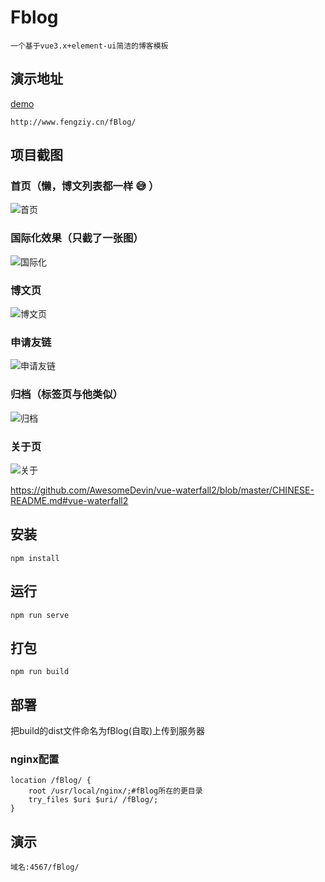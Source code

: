 # Fblog
```
一个基于vue3.x+element-ui简洁的博客模板
```

## 演示地址
[demo](http://www.fengziy.cn/fBlog/)
```
http://www.fengziy.cn/fBlog/
```

## 项目截图

### 首页（懒，博文列表都一样 :sweat_smile: ）

![首页](https://images.gitee.com/uploads/images/2019/0326/212821_d068d429_1658323.png "屏幕截图.png")

### 国际化效果（只截了一张图）

![国际化](https://images.gitee.com/uploads/images/2019/0326/213439_7719202a_1658323.png "屏幕截图.png")

### 博文页

![博文页](https://images.gitee.com/uploads/images/2019/0326/213002_d950f6fe_1658323.png "屏幕截图.png")

### 申请友链

![申请友链](https://images.gitee.com/uploads/images/2019/0326/213340_0de8aa80_1658323.png "屏幕截图.png")

### 归档（标签页与他类似）

![归档](https://images.gitee.com/uploads/images/2019/0326/213057_d1b8d6ac_1658323.png "屏幕截图.png")

### 关于页

![关于](https://images.gitee.com/uploads/images/2019/0326/213232_9b8a17df_1658323.png "屏幕截图.png")


https://github.com/AwesomeDevin/vue-waterfall2/blob/master/CHINESE-README.md#vue-waterfall2
## 安装
```
npm install
```
## 运行
```
npm run serve
```

## 打包
```
npm run build
```

## 部署
把build的dist文件命名为fBlog(自取)上传到服务器

### nginx配置
```
location /fBlog/ {
	root /usr/local/nginx/;#fBlog所在的更目录
	try_files $uri $uri/ /fBlog/;
}
```

## 演示
```
域名:4567/fBlog/
```